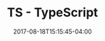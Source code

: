 ---
title: "TS - TypeScript"
date: 2017-08-18T15:15:45-04:00
type: "pattern"
description: ""
tags: ["code"]
draft: true
---